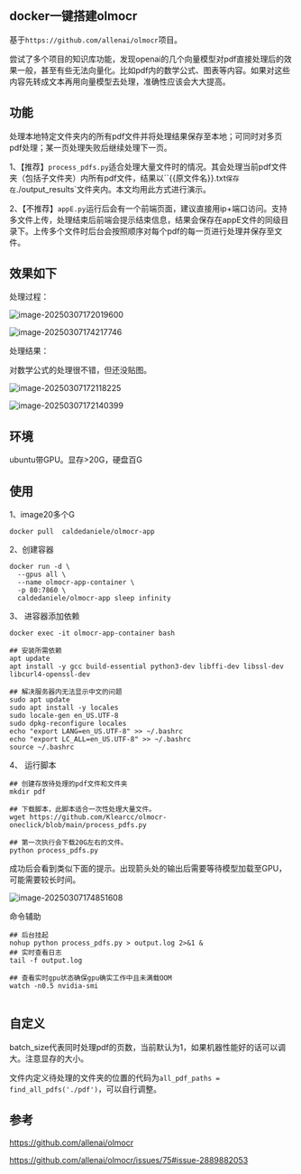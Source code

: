 ## docker一键搭建olmocr

基于`https://github.com/allenai/olmocr`项目。

尝试了多个项目的知识库功能，发现openai的几个向量模型对pdf直接处理后的效果一般，甚至有些无法向量化。比如pdf内的数学公式、图表等内容。如果对这些内容先转成文本再用向量模型去处理，准确性应该会大大提高。

## 功能

处理本地特定文件夹内的所有pdf文件并将处理结果保存至本地；可同时对多页pdf处理；某一页处理失败后继续处理下一页。

1、【推荐】`process_pdfs.py`适合处理大量文件时的情况。其会处理当前pdf文件夹（包括子文件夹）内所有pdf文件，结果以``{{原文件名}}.txt`保存在`./output_results`文件夹内。本文均用此方式进行演示。

2、【不推荐】`appE.py`运行后会有一个前端页面，建议直接用ip+端口访问。支持多文件上传，处理结束后前端会提示结束信息，结果会保存在appE文件的同级目录下。上传多个文件时后台会按照顺序对每个pdf的每一页进行处理并保存至文件。



## 效果如下

处理过程：

![image-20250307172019600](https://cdn.jsdelivr.net/gh/klearcc/pic/img202503071720515.png)

![image-20250307174217746](https://cdn.jsdelivr.net/gh/klearcc/pic/img202503071742796.png)

处理结果：

对数学公式的处理很不错，但还没贴图。

![image-20250307172118225](https://cdn.jsdelivr.net/gh/klearcc/pic/img202503071721272.png)

![image-20250307172140399](https://cdn.jsdelivr.net/gh/klearcc/pic/img202503071721448.png)



## 环境

ubuntu带GPU。显存>20G，硬盘百G

## 使用

1、image20多个G

```
docker pull  caldedaniele/olmocr-app
```

2、创建容器

```
docker run -d \
  --gpus all \
  --name olmocr-app-container \
  -p 80:7860 \
  caldedaniele/olmocr-app sleep infinity
```

3、 进容器添加依赖

```
docker exec -it olmocr-app-container bash

## 安装所需依赖
apt update
apt install -y gcc build-essential python3-dev libffi-dev libssl-dev libcurl4-openssl-dev

## 解决服务器内无法显示中文的问题
sudo apt update
sudo apt install -y locales
sudo locale-gen en_US.UTF-8
sudo dpkg-reconfigure locales
echo "export LANG=en_US.UTF-8" >> ~/.bashrc
echo "export LC_ALL=en_US.UTF-8" >> ~/.bashrc
source ~/.bashrc
```

4、 运行脚本

```
## 创建存放待处理的pdf文件和文件夹
mkdir pdf

## 下载脚本，此脚本适合一次性处理大量文件。
wget https://github.com/Klearcc/olmocr-oneclick/blob/main/process_pdfs.py

## 第一次执行会下载20G左右的文件。
python process_pdfs.py

```

成功后会看到类似下面的提示。出现箭头处的输出后需要等待模型加载至GPU，可能需要较长时间。

![image-20250307174851608](https://cdn.jsdelivr.net/gh/klearcc/pic/img202503071748661.png)

命令辅助

```
## 后台挂起
nohup python process_pdfs.py > output.log 2>&1 &
## 实时查看日志
tail -f output.log

## 查看实时gpu状态确保gpu确实工作中且未满载OOM
watch -n0.5 nvidia-smi 


```

## 自定义

batch_size代表同时处理pdf的页数，当前默认为1，如果机器性能好的话可以调大。注意显存的大小。

文件内定义待处理的文件夹的位置的代码为`all_pdf_paths = find_all_pdfs('./pdf')`，可以自行调整。





## 参考

https://github.com/allenai/olmocr

https://github.com/allenai/olmocr/issues/75#issue-2889882053


